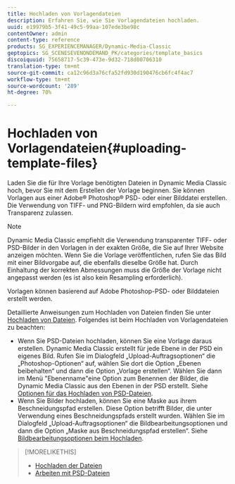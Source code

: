 ```yaml
---
title: Hochladen von Vorlagendateien
description: Erfahren Sie, wie Sie Vorlagendateien hochladen.
uuid: e19979b5-3f41-49c5-99aa-107ede3be98c
contentOwner: admin
content-type: reference
products: SG_EXPERIENCEMANAGER/Dynamic-Media-Classic
geptopics: SG_SCENESEVENONDEMAND_PK/categories/template_basics
discoiquuid: 75658717-5c39-473e-9d32-718d00706310
translation-type: tm+mt
source-git-commit: ca12c96d3a76cfa52fd930d190476cb6fc4f4ac7
workflow-type: tm+mt
source-wordcount: '289'
ht-degree: 70%

---
```



# Hochladen von Vorlagendateien{#uploading-template-files}

Laden Sie die für Ihre Vorlage benötigten Dateien in Dynamic Media Classic hoch, bevor Sie mit dem Erstellen der Vorlage beginnen. Sie können Vorlagen aus einer Adobe® Photoshop® PSD- oder einer Bilddatei erstellen. Die Verwendung von TIFF- und PNG-Bildern wird empfohlen, da sie auch Transparenz zulassen.

>[!NOTE]
>
>Dynamic Media Classic empfiehlt die Verwendung transparenter TIFF- oder PSD-Bilder in den Vorlagen in der exakten Größe, die Sie auf Ihrer Website anzeigen möchten. Wenn Sie die Vorlage veröffentlichen, rufen Sie das Bild mit einer Bildvorgabe auf, die ebenfalls dieselbe Größe hat. Durch Einhaltung der korrekten Abmessungen muss die Größe der Vorlage nicht angepasst werden (es ist also kein Resampling erforderlich).

Vorlagen können basierend auf Adobe Photoshop-PSD- oder Bilddateien erstellt werden. 

Detaillierte Anweisungen zum Hochladen von Dateien finden Sie unter [Hochladen von Dateien](uploading-files.md#uploading_files). Folgendes ist beim Hochladen von Vorlagendateien zu beachten:

* Wenn Sie PSD-Dateien hochladen, können Sie eine Vorlage daraus erstellen. Dynamic Media Classic erstellt für jede Ebene in der PSD ein eigenes Bild. Rufen Sie im Dialogfeld „Upload-Auftragsoptionen“ die „Photoshop-Optionen“ auf, wählen Sie dort die Option „Ebenen beibehalten“ und dann die Option „Vorlage erstellen“. Wählen Sie dann im Menü &quot;Ebenenname&quot;eine Option zum Benennen der Bilder, die Dynamic Media Classic aus den Ebenen in der PSD erstellt. Siehe [Optionen für das Hochladen von PSD-Dateien](psd-files.md#psd_upload_options).
* Wenn Sie Bilder hochladen, können Sie eine Maske aus ihrem Beschneidungspfad erstellen. Diese Option betrifft Bilder, die unter Verwendung eines Beschneidungspfads erstellt wurden. Wählen Sie im Dialogfeld „Upload-Auftragsoptionen“ die Bildbearbeitungsoptionen und dann die Option „Maske aus Beschneidungspfad erstellen“. Siehe [Bildbearbeitungsoptionen beim Hochladen](image-editing-options-upload.md#image-editing-options-at-upload).

>[!MORELIKETHIS]
>
>* [Hochladen der Dateien](uploading-files.md#uploading_your_files)
>* [Arbeiten mit PSD-Dateien ](psd-files.md#working_with_psd_files)

